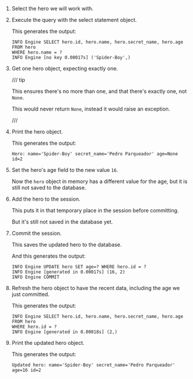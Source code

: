 1. Select the hero we will work with.

2. Execute the query with the select statement object.

    This generates the output:

    ```
    INFO Engine SELECT hero.id, hero.name, hero.secret_name, hero.age
    FROM hero
    WHERE hero.name = ?
    INFO Engine [no key 0.00017s] ('Spider-Boy',)
    ```

3. Get one hero object, expecting exactly one.

    /// tip

    This ensures there's no more than one, and that there's exactly one, not `None`.

    This would never return `None`, instead it would raise an exception.

    ///

4. Print the hero object.

    This generates the output:

    ```
    Hero: name='Spider-Boy' secret_name='Pedro Parqueador' age=None id=2
    ```

5. Set the hero's age field to the new value `16`.

    Now the `hero` object in memory has a different value for the age, but it is still not saved to the database.

6. Add the hero to the session.

    This puts it in that temporary place in the session before committing.

    But it's still not saved in the database yet.

7. Commit the session.

    This saves the updated hero to the database.

    And this generates the output:

    ```
    INFO Engine UPDATE hero SET age=? WHERE hero.id = ?
    INFO Engine [generated in 0.00017s] (16, 2)
    INFO Engine COMMIT
    ```

8. Refresh the hero object to have the recent data, including the age we just committed.

    This generates the output:

    ```
    INFO Engine SELECT hero.id, hero.name, hero.secret_name, hero.age
    FROM hero
    WHERE hero.id = ?
    INFO Engine [generated in 0.00018s] (2,)
    ```

9. Print the updated hero object.

    This generates the output:

    ```
    Updated hero: name='Spider-Boy' secret_name='Pedro Parqueador' age=16 id=2
    ```
